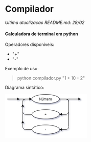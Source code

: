 # Compilador

*Ultima atualizacao README.md: 28/02*

#### Calculadora de terminal em python

Operadores disponíveis:
- "+"
- "-"

Exemplo de uso:
> python compilador.py "1 + 10 - 2"

Diagrama sintático:

![Diagrama sintático](Diagrama-sintatico.png)
